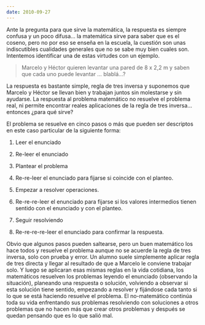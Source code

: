 ```yaml
---
date: 2010-09-27
---
```


Ante la pregunta para que sirve la matemática, la respuesta es siempre confusa
y un poco difusa… la matemática sirve para saber que es el coseno, pero no por
eso se enseña en la escuela, la cuestión son unas indiscutibles cualidades
generales que no se sabe muy bien cuales son. Intentemos identificar una de
estas virtudes con un ejemplo.

> Marcelo y Héctor quieren levantar una pared de 8 x 2,2 m y saben que cada uno
puede levantar … blablá…?

La respuesta es bastante simple, regla de tres inversa y suponemos que Marcelo
y Héctor se llevan bien y trabajan juntos sin molestarse y sin ayudarse. La
respuesta al problema matemático no resuelve el problema real, ni permite
encontrar reales aplicaciones de la regla de tres inversa… entonces ¿para qué
sirve?

El problema se resuelve en cinco pasos o más que pueden ser descriptos en este
caso particular de la siguiente forma:

1. Leer el enunciado

2. Re-leer el enunciado

3. Plantear el problema

4. Re-re-leer el enunciado para fijarse si coincide con el planteo.

5. Empezar a resolver operaciones.

6. Re-re-re-leer el enunciado para fijarse si los valores intermedios tienen
   sentido con el enunciado y con el planteo.

7. Seguir resolviendo

8. Re-re-re-re-leer el enunciado para confirmar la respuesta.

 Obvio que algunos pasos pueden saltearse, pero un buen matemático los hace
 todos y resuelve el problema aunque no se acuerde la regla de tres inversa,
 solo con prueba y error. Un alumno suele simplemente aplicar regla de tres
 directa y llegar al resultado de que a Marcelo le conviene trabajar solo.
 Y luego se aplicaran esas mismas reglas en la vida cotidiana, los
 matemáticos resuelven los problemas leyendo el enunciado (observando la
 situación), planeando una respuesta o solución, volviendo a observar si esta
 solución tiene sentido, empezando a resolver y fijándose cada tanto si lo
 que se está haciendo resuelve el problema. El no-matemático continúa toda su
 vida enfrentando sus problemas resolviendo con soluciones a otros problemas
 que no hacen más que crear otros problemas y después se quedan pensando que
 es lo que salió mal.
